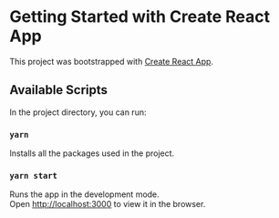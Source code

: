 # Getting Started with Create React App

This project was bootstrapped with [Create React App](https://github.com/facebook/create-react-app).

## Available Scripts

In the project directory, you can run:
### `yarn` 
Installs all the packages used in the project.

### `yarn start`
Runs the app in the development mode.\
Open [http://localhost:3000](http://localhost:3000) to view it in the browser.


